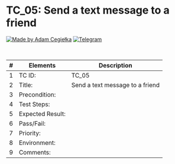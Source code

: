# TC_05: Send a text message to a friend

[![Made by Adam Cegiełka](https://img.shields.io/badge/made%20by%20-Adam%20Cegielka-blue.svg?style=flat-square)](https://adamcegielka.pl)
[![Telegram](https://img.shields.io/badge/Testing%20App-Telegram-24A1DE.svg?logo=telegram)](https://web.telegram.org)

<br>

| # | Elements | Description |
| --- | --- | --- |
| 1 | TC ID: | TC_05 |
| 2 | Title: | Send a text message to a friend |
| 3 | Precondition: |  |
| 4 | Test Steps: |  |
| 5 | Expected Result: |  |
| 6 | Pass/Fail: |  |
| 7 | Priority: |  |
| 8 | Environment: |  |
| 9 | Comments: |  |
